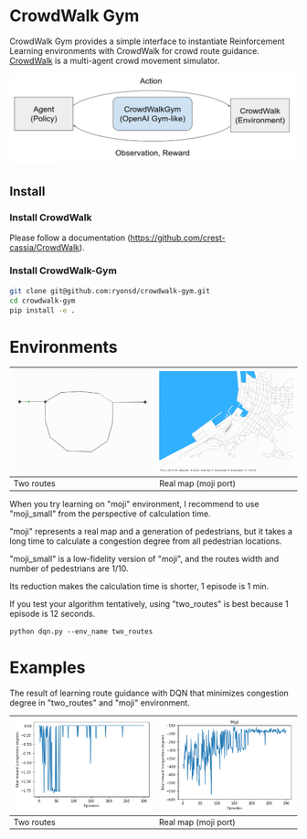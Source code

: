 # CrowdWalk Gym
CrowdWalk Gym provides a simple interface to instantiate Reinforcement Learning environments with CrowdWalk for crowd route guidance.  
[CrowdWalk](https://github.com/crest-cassia/CrowdWalk) is a multi-agent crowd movement simulator.

![overview](docs/overview.png)


## Install

### Install CrowdWalk

Please follow a documentation (https://github.com/crest-cassia/CrowdWalk).

### Install CrowdWalk-Gym
```bash
git clone git@github.com:ryonsd/crowdwalk-gym.git
cd crowdwalk-gym
pip install -e .
```


# Environments
| ![two_routes](docs/two_routes.gif)          | ![moji](docs/moji.gif) |
| ----------------------------------------- | ------------------------------------- |
| Two routes | Real map (moji port) |

When you try learning on "moji" environment, I recommend to use "moji_small" from the perspective of calculation time.

"moji" represents a real map and a generation of pedestrians, but it takes a long time to calculate a congestion degree from all pedestrian locations.

"moji_small" is a low-fidelity version of "moji", and the routes width and number of pedestrians are 1/10.

Its reduction makes the calculation time is shorter, 1 episode is 1 min.

If you test your algorithm tentatively, using "two_routes" is best because 1 episode is 12 seconds.

```
python dqn.py --env_name two_routes
```

# Examples
The result of learning route guidance with DQN that minimizes congestion degree in "two_routes" and "moji" environment.

| ![result](docs/result_two_routes.png)          | ![result](docs/result_moji.png) |
| ----------------------------------------- | ------------------------------------- |
| Two routes | Real map (moji port) |




